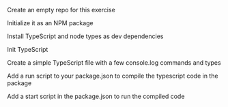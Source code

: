 Create an empty repo for this exercise

Initialize it as an NPM package

Install TypeScript and node types as dev dependencies

Init TypeScript

Create a simple TypeScript file with a few console.log commands and types

Add a run script to your package.json to compile the typescript code in the package

Add a start script in the package.json to run the compiled code
